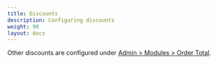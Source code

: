 ```yaml
---
title: Discounts 
description: Configuring discounts
weight: 90 
layout: docs
---
```


Other discounts are configured under [Admin > Modules > Order Total](/user/admin_pages/modules/order_total/).
